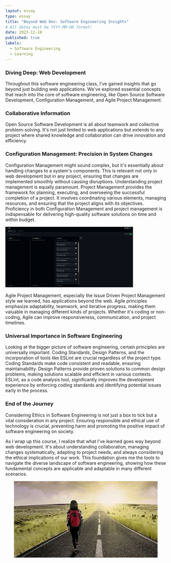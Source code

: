 ```yaml
---
layout: essay
type: essay
title: "Beyond Web Dev: Software Engineering Insights"
# All dates must be YYYY-MM-DD format!
date: 2023-12-10
published: true
labels:
  - Software Engineering
  - Learning
---
```

### Diving Deep: Web Development
Throughout this software engineering class, I've gained insights that go beyond just building web applications. We've explored essential concepts that reach into the core of software engineering, like Open Source Software Development, Configuration Management, and Agile Project Management.
### Collaborative Information
Open Source Software Development is all about teamwork and collective problem-solving. It's not just limited to web applications but extends to any project where shared knowledge and collaboration can drive innovation and efficiency.
### Configuration Management: Precision in System Changes
Configuration Management might sound complex, but it's essentially about handling changes to a system's components. 
This is relevant not only in web development but in any project, ensuring that changes are implemented smoothly 
without causing disruptions. Understanding project management is equally paramount. Project Management provides 
the framework for planning, executing, and overseeing the successful completion of a project. It involves 
coordinating various elements, managing resources, and ensuring that the project aligns with its objectives. 
Proficiency in both Configuration Management and project management is indispensable for delivering high-quality 
software solutions on time and within budget.

<div>
 <img width="400px" src="../img/M1.png" class="img-thumbnail" >
</div>

Agile Project Management, especially the Issue Driven Project Management style we learned, has applications beyond the web. Agile principles emphasize adaptability, teamwork, and iterative progress, making them valuable in managing different kinds of projects. Whether it's coding or non-coding, Agile can improve responsiveness, communication, and project timelines.



### Universal Importance in Software Engineering
Looking at the bigger picture of software engineering, certain principles are universally important. Coding Standards, Design Patterns, and the incorporation of tools like ESLint are crucial regardless of the project type. Coding Standards make code consistent and readable, ensuring maintainability. Design Patterns provide proven solutions to common design problems, making solutions scalable and efficient in various contexts. ESLint, as a code analysis tool, significantly improves the development experience by enforcing coding standards and identifying potential issues early in the process.
### End of the Journey
Considering Ethics in Software Engineering is not just a box to tick but a vital consideration in any project. Ensuring responsible and ethical use of technology is crucial, preventing harm and promoting the positive impact of software engineering on society.

As I wrap up this course, I realize that what I've learned goes way beyond web development. 
It's about understanding collaboration, managing changes systematically, adapting to project needs, and always 
considering the ethical implications of our work. This foundation gives me the tools to navigate the diverse 
landscape of software engineering, showing how these fundamental concepts are applicable and adaptable in many 
different scenarios.
<div style="display: flex; justify-content: center;">
<img width="450px" src="../img/OIP.jpg" class="img-thumbnail" >
</div>


